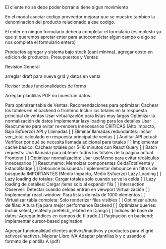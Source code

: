 
El cliente no se debe poder borrar si tiene algun movimiento

En el modal asociar codigo proveedor mejorar que se muestre tambien la denominacion del producto relacionado a ese codigo.

El enter en ningun formulario deberia completar el formulario (es molesto ya que si
 queremos apretar enter para autocompletar algun campo o algo se nos completa el formulario entero)
 
Productos agregar  y sistema bajo stock (cant minima), agregar costo en edicion de productos. 
Presupuestos y Ventas


Revision General

arreglar draft para nueva grid y datos en venta

Revisar todas funcionalidades de forms

Arreglar plantillas PDF no muestran datos.

Para optimizar tabla de Ventas:
    Recomendaciones para optimizar:
    Cachear los totales en el backend o frontend
    Incluir los totales en la respuesta principal de ventas
    Usar virtualización para listas muy largas
    Optimizar la normalización de datos
    Implementar lazy loading para los detalles
    Usar React.memo para evitar re-renders innecesarios
     CRÍTICAS (Alto Impacto, Bajo Esfuerzo)
        API y Llamadas
        [ ] Eliminar llamadas redundantes: Incluir ven_total calculado en respuesta principal de ventas
        [ ] Auditar API actual: Verificar por qué se necesita llamada adicional para totales
        [ ] Implementar cache básico: Cachear totales por 5-10 minutos con React Query
        [ ] Batch requests: Una llamada para obtener todos los totales de la página actual
        Frontend
        [ ] Optimizar normalización: Usar useMemo para evitar recálculos innecesarios
        [ ] React.memo: Memoizar componentes CeldaTotalVenta y EstadoBadge
        [ ] Debounce búsqueda: Implementar debounce en filtros de búsqueda
     IMPORTANTES (Medio Impacto, Medio Esfuerzo)
        Lazy Loading
        [ ] Lazy loading de totales: Cargar totales solo cuando se ve la celda
        [ ] Lazy loading de detalles: Cargar items solo al expandir fila
        [ ] Intersection Observer: Detectar cuando celdas entran en viewport
        Virtualización
        [ ] Implementar react-window: Para listas de más de 1000 elementos
        [ ] Virtualizar tabla completa: Solo renderizar filas visibles
        [ ] Optimizar altura de filas: Altura fija para mejor performance
        Backend
        [ ] Optimizar queries: Incluir select_related y prefetch_related en Django
        [ ] Índices de base de datos: Agregar índices en campos de filtrado
        [ ] Paginación en backend: Implementar cursor-based pagination


Agregar funcionalidad clientes activos/inactivos y productos para el grid activos/inactivos.
Mejorar Libro IVA
Adaptar plantillas b y c usando el formato de plantilla A (pdf)